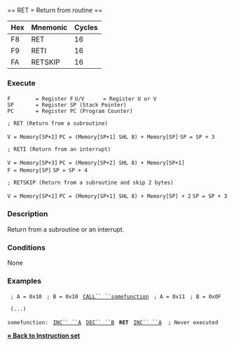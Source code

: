 \== RET = Return from routine ==

| Hex | Mnemonic | Cycles |
| --- | -------- | ------ |
| F8  | RET      | 16     |
| F9  | RETI     | 16     |
| FA  | RETSKIP  | 16     |

### Execute

`F        = Register F`
`U/V      = Register U or V`
`SP       = Register SP (Stack Pointer)`
`PC       = Register PC (Program Counter)`

`; RET (Return from a subroutine)`

`V = Memory[SP+2]`
`PC = (Memory[SP+1] SHL 8) + Memory[SP]`
`SP = SP + 3`

`; RETI (Return from an interrupt)`

`V = Memory[SP+3]`
`PC = (Memory[SP+2] SHL 8) + Memory[SP+1]`
`F = Memory[SP]`
`SP = SP + 4`

`; RETSKIP (Return from a subroutine and skip 2 bytes)`

`V = Memory[SP+2]`
`PC = (Memory[SP+1] SHL 8) + Memory[SP] + 2`
`SP = SP + 3`

### Description

Return from a subroutine or an interrupt.

### Conditions

None

### Examples

` ; A = 0x10`
` ; B = 0x10`
` `[`CALL`` ``somefunction`](PM_Opc_CALL "wikilink")
` ; A = 0x11`
` ; B = 0x0F`

` (...)`

`somefunction:`
` `[`INC`` ``A`](PM_Opc_INC "wikilink")
` `[`DEC`` ``B`](PM_Opc_DEC "wikilink")
` `**`RET`**
` `[`INC`` ``A`](PM_Opc_INC "wikilink")`  ; Never executed`

[**« Back to Instruction set**](PM_InstructionList "wikilink")